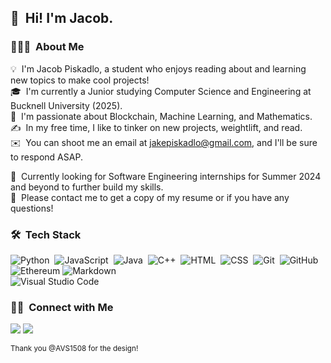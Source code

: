 ## 👋 &nbsp;Hi! I'm Jacob.

### 👨🏻‍💻 &nbsp;About Me

💡 &nbsp;I'm Jacob Piskadlo, a student who enjoys reading about and learning new topics to make cool projects!\
🎓 &nbsp;I'm currently a Junior studying Computer Science and Engineering at Bucknell University (2025).\
🌱 &nbsp;I'm passionate about Blockchain, Machine Learning, and Mathematics.\
✍️ &nbsp;In my free time, I like to tinker on new projects, weightlift, and read.\
✉️ &nbsp;You can shoot me an email at jakepiskadlo@gmail.com, and I'll be sure to respond ASAP.


:briefcase: &nbsp;Currently looking for Software Engineering internships for Summer 2024 and beyond to further build my skills.\
📄 &nbsp;Please contact me to get a copy of my resume or if you have any questions!

### 🛠 &nbsp;Tech Stack

![Python](https://img.shields.io/badge/-Python-05122A?style=flat&logo=python)&nbsp;
![JavaScript](https://img.shields.io/badge/-JavaScript-05122A?style=flat&logo=javascript)&nbsp;
![Java](https://img.shields.io/badge/-Java-05122A?style=flat&logo=Java&logoColor=FFA518)&nbsp;
![C++](https://img.shields.io/badge/-C++-05122A?style=flat&logo=C%2B%2B&logoColor=00599C)&nbsp;
![HTML](https://img.shields.io/badge/-HTML-05122A?style=flat&logo=HTML5)&nbsp;
![CSS](https://img.shields.io/badge/-CSS-05122A?style=flat&logo=CSS3&logoColor=1572B6)&nbsp;
![Git](https://img.shields.io/badge/-Git-05122A?style=flat&logo=git)&nbsp;
![GitHub](https://img.shields.io/badge/-GitHub-05122A?style=flat&logo=github)&nbsp;
![Ethereum](https://img.shields.io/badge/Ethereum-3C3C3D?style=for-the-badge&logo=Ethereum&logoColor=white)
![Markdown](https://img.shields.io/badge/-Markdown-05122A?style=flat&logo=markdown)\
![Visual Studio Code](https://img.shields.io/badge/-Visual%20Studio%20Code-05122A?style=flat&logo=visual-studio-code&logoColor=007ACC)&nbsp;

### 🤝🏻 &nbsp;Connect with Me

<p align="center">

<a href="https://linkedin.com/in/jacob-piskadlo"><img src="https://img.shields.io/badge/-Jacob%20Piskadlo%20-0077B5?style=flat&logo=Linkedin&logoColor=white"/></a>
<a href="jakepiskadlo@gmail.com"><img src="https://img.shields.io/badge/-jakepiskadlo@gmail.com-D14836?style=flat&logo=Gmail&logoColor=white"/></a>

<sub> Thank you @AVS1508 for the design! </sub>

